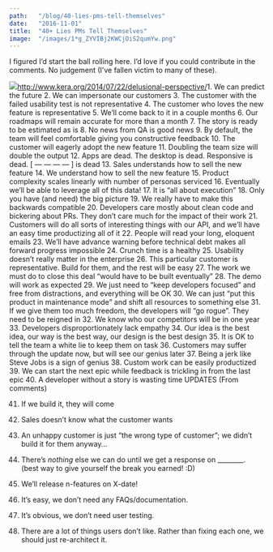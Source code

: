 ```yaml
---
path:	"/blog/40-lies-pms-tell-themselves"
date:	"2016-11-01"
title:	"40+ Lies PMs Tell Themselves"
image:	"/images/1*g_ZYVIBj2KWCjOiS2qumYw.png"
---
```


I figured I’d start the ball rolling here. I’d love if you could contribute in the comments. No judgement (I’ve fallen victim to many of these).

![](/images/1*g_ZYVIBj2KWCjOiS2qumYw.png)<http://www.kera.org/2014/07/22/delusional-perspective/>1. We can predict the future
2. We can impersonate our customers
3. The customer with the failed usability test is not representative
4. The customer who loves the new feature is representative
5. We’ll come back to it in a couple months
6. Our roadmaps will remain accurate for more than a month
7. The story is ready to be estimated as is
8. No news from QA is good news
9. By default, the team will feel comfortable giving you constructive feedback
10. The customer will eagerly adopt the new feature
11. Doubling the team size will double the output
12. Apps are dead. The desktop is dead. Responsive is dead. [ — — — — ] is dead
13. Sales understands how to sell the new feature
14. We understand how to sell the new feature
15. Product complexity scales linearly with number of personas serviced
16. Eventually we’ll be able to leverage all of this data!
17. It is “all about execution”
18. Only you have (and need) the big picture
19. We really have to make this backwards compatible
20. Developers care mostly about clean code and bickering about PRs. They don’t care much for the impact of their work
21. Customers will do all sorts of interesting things with our API, and we’ll have an easy time productizing all of it
22. People will read your long, eloquent emails
23. We’ll have advance warning before technical debt makes all forward progress impossible
24. Crunch time is a healthy
25. Usability doesn’t really matter in the enterprise
26. This particular customer is representative. Build for them, and the rest will be easy
27. The work we must do to close this deal “would have to be built eventually”
28. The demo will work as expected
29. We just need to “keep developers focused” and free from distractions, and everything will be OK
30. We can just “put this product in maintenance mode” and shift all resources to something else
31. If we give them too much freedom, the developers will “go rogue”. They need to be reigned in
32. We know who our competitors will be in one year
33. Developers disproportionately lack empathy
34. Our idea is the best idea, our way is the best way, our design is the best design
35. It is OK to tell the team a white lie to keep them on task
36. Customers may suffer through the update now, but will see our genius later
37. Being a jerk like Steve Jobs is a sign of genius
38. Custom work can be easily productized
39. We can start the next epic while feedback is trickling in from the last epic
40. A developer without a story is wasting time
UPDATES (From comments)

41. If we build it, they will come

42. Sales doesn’t know what the customer wants

43. An unhappy customer is just “the wrong type of customer”; we didn’t build it for them anyway…

44. There’s *nothing* else we can do until we get a response on \_\_\_\_\_\_\_\_. (best way to give yourself the break you earned! :D)

45. We’ll release n-features on X-date!

46. It’s easy, we don’t need any FAQs/documentation.

47. It’s obvious, we don’t need user testing.

48. There are a lot of things users don’t like. Rather than fixing each one, we should just re-architect it.
